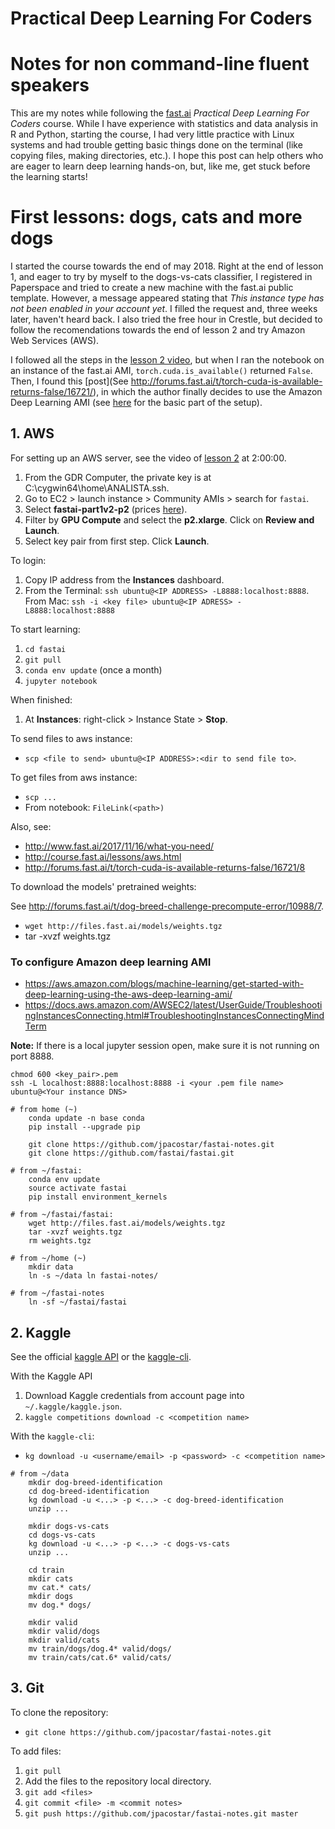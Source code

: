 # Practical Deep Learning For Coders
# Notes for non command-line fluent speakers

This are my notes while following the [fast.ai](http://course.fast.ai/index.html) _Practical Deep Learning For Coders_ course.  While I have experience with statistics and data analysis in R and Python, starting the course, I had very little practice with Linux systems and had trouble getting basic things done on the terminal (like copying files, making directories, etc.).  I hope this post can help others who are eager to learn deep learning hands-on, but, like me, get stuck before the learning starts!

# First lessons: dogs, cats and more dogs

I started the course towards the end of may 2018.  Right at the end of lesson 1, and eager to try by myself to the dogs-vs-cats classifier, I registered in Paperspace and tried to create a new machine with the fast.ai public template.  However, a message appeared stating that _This instance type has not been enabled in your account yet_.  I filled the request and, three weeks later, haven't heard back.  I also tried the free hour in Crestle, but decided to follow the recomendations towards the end of lesson 2 and try Amazon Web Services (AWS). 

I followed all the steps in the [lesson 2 video](https://youtu.be/JNxcznsrRb8?t=1h57m19s), but when I ran the notebook on an instance of the fast.ai AMI, `torch.cuda.is_available()` returned `False`.  Then, I found this [post](See http://forums.fast.ai/t/torch-cuda-is-available-returns-false/16721/), in which the author finally decides to use the Amazon Deep Learning AMI (see [here](https://aws.amazon.com/blogs/machine-learning/get-started-with-deep-learning-using-the-aws-deep-learning-ami/) for the basic part of the setup).


## 1. AWS

For setting up an AWS server, see the video of [lesson 2](http://course.fast.ai/lessons/lesson2.html) at 2:00:00.

1. From the GDR Computer, the private key is at C:\cygwin64\home\ANALISTA\.ssh.
1. Go to EC2 > launch instance > Community AMIs > search for `fastai`.
1. Select **fastai-part1v2-p2** (prices [here](https://aws.amazon.com/ec2/pricing/)).
1. Filter by **GPU Compute** and select the **p2.xlarge**. Click on **Review and Launch**.
1. Select key pair from first step. Click **Launch**.

To login:

1. Copy IP address from the **Instances** dashboard.
1. From the Terminal: `ssh ubuntu@<IP ADDRESS> -L8888:localhost:8888`.  From Mac: `ssh -i <key file> ubuntu@<IP ADRESS> -L8888:localhost:8888`

To start learning:

1. `cd fastai`
1. `git pull`
1. `conda env update` (once a month)
1. `jupyter notebook`

When finished:

1. At **Instances**: right-click > Instance State > **Stop**.

To send files to aws instance:

* `scp <file to send> ubuntu@<IP ADDRESS>:<dir to send file to>`.

To get files from aws instance:

* `scp ...`
* From notebook: `FileLink(<path>)`

Also, see:

* http://www.fast.ai/2017/11/16/what-you-need/
* http://course.fast.ai/lessons/aws.html
* http://forums.fast.ai/t/torch-cuda-is-available-returns-false/16721/8

To download the models' pretrained weights:

See http://forums.fast.ai/t/dog-breed-challenge-precompute-error/10988/7.

* `wget http://files.fast.ai/models/weights.tgz`
* tar -xvzf weights.tgz


### To configure Amazon deep learning AMI

* https://aws.amazon.com/blogs/machine-learning/get-started-with-deep-learning-using-the-aws-deep-learning-ami/
* https://docs.aws.amazon.com/AWSEC2/latest/UserGuide/TroubleshootingInstancesConnecting.html#TroubleshootingInstancesConnectingMindTerm

**Note:** If there is a local jupyter session open, make sure it is not running on port 8888.

```
chmod 600 <key_pair>.pem
ssh -L localhost:8888:localhost:8888 -i <your .pem file name> ubuntu@<Your instance DNS>

# from home (~)
    conda update -n base conda
    pip install --upgrade pip

    git clone https://github.com/jpacostar/fastai-notes.git
    git clone https://github.com/fastai/fastai.git

# from ~/fastai:
    conda env update
    source activate fastai
    pip install environment_kernels

# from ~/fastai/fastai:
    wget http://files.fast.ai/models/weights.tgz
    tar -xvzf weights.tgz
    rm weights.tgz

# from ~/home (~)
    mkdir data
    ln -s ~/data ln fastai-notes/

# from ~/fastai-notes
    ln -sf ~/fastai/fastai
```

## 2. Kaggle

See the official [kaggle API](https://github.com/Kaggle/kaggle-api) or the [kaggle-cli](https://github.com/floydwch/kaggle-cli).

With the Kaggle API

1. Download Kaggle credentials from account page into `~/.kaggle/kaggle.json`.
1. `kaggle competitions download -c <competition name>`

With the `kaggle-cli`:

* `kg download -u <username/email> -p <password> -c <competition name>`

```
# from ~/data
    mkdir dog-breed-identification
    cd dog-breed-identification
    kg download -u <...> -p <...> -c dog-breed-identification 
    unzip ...

    mkdir dogs-vs-cats
    cd dogs-vs-cats
    kg download -u <...> -p <...> -c dogs-vs-cats
    unzip ...
    
    cd train
    mkdir cats
    mv cat.* cats/
    mkdir dogs
    mv dog.* dogs/
    
    mkdir valid
    mkdir valid/dogs
    mkdir valid/cats
    mv train/dogs/dog.4* valid/dogs/
    mv train/cats/cat.6* valid/cats/
```

## 3. Git

To clone the repository:

* `git clone https://github.com/jpacostar/fastai-notes.git`

To add files:

1. `git pull`
1. Add the files to the repository local directory.
1. `git add <files>`
1. `git commit <file> -m <commit notes>`
1. `git push https://github.com/jpacostar/fastai-notes.git master`
